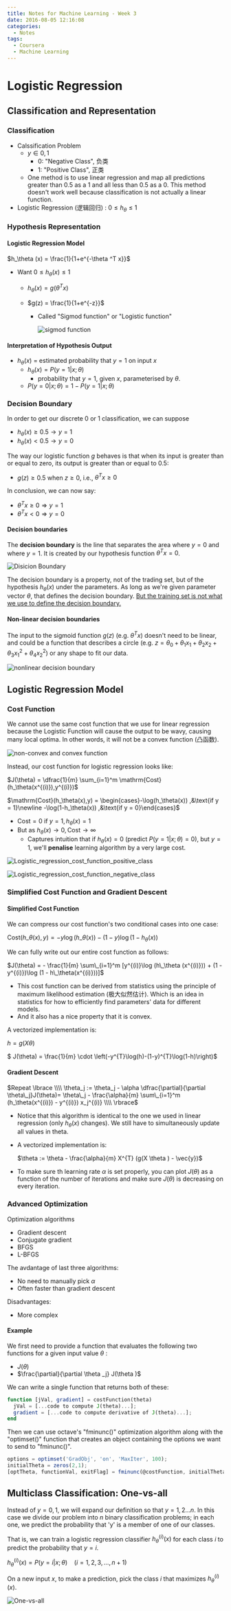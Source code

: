 ```yaml
---
title: Notes for Machine Learning - Week 3
date: 2016-08-05 12:16:08
categories:
  - Notes
tags:
  - Coursera
  - Machine Learning
---
```


# Logistic Regression

## Classification and Representation

### Classification

* Calssification Problem
  * $y\in {0,1}$
    * 0: "Negative Class",  负类
    * 1: "Positive Class", 正类
  * One method is to use linear regression and map all predictions greater than 0.5 as a 1 and all less than 0.5 as a 0. This method doesn't work well because classification is not actually a linear function.
* Logistic Regression (逻辑回归) : $0\le h_\theta \le 1$


<!-- more -->

### Hypothesis Representation

#### Logistic Regression Model

$h_\theta (x) = \frac{1}{1+e^{-\theta ^T x}}​$

* Want $0\le h_\theta(x)\le 1$

  * $h_\theta (x) = g(\theta ^T x)$

  * $g(z) = \frac{1}{1+e^{-z}}$

    * Called "Sigmod function" or "Logistic function"

      ![sigmod function](/images/sigmod_function.png)

#### Interpretation of Hypothesis Output

* $h_\theta (x)$ = estimated probability that $y=1$ on input $x$
  * $h_\theta (x) = P(y=1|x; \theta)$
    * probability that $y=1$, given $x$, parameterised by $\theta$.
  * $P(y=0|x;\theta ) = 1 - P(y=1|x;\theta )$

### Decision Boundary

In order to get our discrete 0 or 1 classification, we can suppose

* $h_\theta(x) \geq 0.5 \rightarrow y = 1$
* $h_\theta(x) < 0.5 \rightarrow y = 0$

The way our logistic function $g$ behaves is that when its input is greater than or equal to zero, its output is greater than or equal to 0.5:

* $g(z) \ge 0.5$ when $z\ge 0$, i.e., $\theta ^T x \ge 0$

In conclusion, we can now say:

* $\theta^T x \geq 0 \Rightarrow y = 1$
* $\theta^T x < 0 \Rightarrow y = 0$

#### Decision boundaries

The **decision boundary** is the line that separates the area where $y=0$ and where $y=1$. It is created by our hypothesis function $\theta^T x = 0$.

![Disicion Boundary](/images/dicision_boundary.png)

The decision boundary is a property, not of the trading set, but of the hypothesis $h_\theta(x)$ under the parameters. As long as we're given parameter vector $\theta$, that defines the decision boundary. <u>But the training set is not what we use to define the decision boundary.</u>

#### Non-linear decision boundaries

The input to the sigmoid function $g(z)$ (e.g. $\theta ^T x$) doesn't need to be linear, and could be a function that describes a circle (e.g. $z = \theta_0 + \theta _1 x_1 + \theta _2 x_2 + \theta _3 x_1^2 + \theta _4 x_2^2$) or any shape to fit our data.

![nonlinear decision boundary](/images/nonlinear_decision_boundary.png)

## Logistic Regression Model
### Cost Function

We cannot use the same cost function that we use for linear regression because the Logistic Function will cause the output to be wavy, causing many local optima. In other words, it will not be a convex function (凸函数).

![non-convex and convex function](/images/non-convex_and_convex_function.png)

Instead, our cost function for logistic regression looks like:

$J(\theta) = \dfrac{1}{m} \sum_{i=1}^m \mathrm{Cost}(h_\theta(x^{(i)}),y^{(i)})$

$\mathrm{Cost}(h_\theta(x),y) = \begin{cases}-\log(h_\theta(x)) ,&\text{if y = 1}\newline -\log(1-h_\theta(x)) ,&\text{if y = 0}\end{cases}$

* $\mathrm{Cost} = 0$ if $y=1, h_\theta (x)=1$
* But as $h_\theta (x) \to 0, \mathrm{Cost} \to \infty$
  * Captures intuition that if $h_\theta (x) = 0$ (predict $P(y=1|x;\theta ) = 0$), but $y=1$, we'll **penalise** learning algorithm by a very large cost.

![Logistic_regression_cost_function_positive_class](/images/Logistic_regression_cost_function_positive_class.png)

![Logistic_regression_cost_function_negative_class](/images/Logistic_regression_cost_function_negative_class.png)

### Simplified Cost Function and Gradient Descent

#### Simplified Cost Function

We can compress our cost function's two conditional cases into one case:

$\mathrm{Cost}(h\_\theta(x),y) = - y \log(h\_\theta(x)) - (1 - y) \log(1 - h_\theta(x))$

We can fully write out our entire cost function as follows:

$J(\theta) = - \frac{1}{m} \sum\_{i=1}^m [y^{(i)}\log (h\_\theta (x^{(i)})) + (1 - y^{(i)})\log (1 - h\_\theta(x^{(i)}))]$

* This cost function can be derived from statistics using the principle of maximum likelihood estimation (极大似然估计). Which is an idea in statistics for how to efficiently find parameters' data for different models.
* And it also has a nice property that it is convex.

A vectorized implementation is:

$h = g(X\theta)$

$ J(\theta)  = \frac{1}{m} \cdot \left(-y^{T}\log(h)-(1-y)^{T}\log(1-h)\right)$

#### Gradient Descent

$Repeat \lbrace \\\\ \theta_j := \theta_j - \alpha \dfrac{\partial}{\partial \theta\_j}J(\theta)= \theta\_j - \frac{\alpha}{m} \sum\_{i=1}^m (h_\theta(x^{(i)}) - y^{(i)}) x_j^{(i)} \\\\ \rbrace$

* Notice that this algorithm is identical to the one we used in linear regression (only $h_\theta (x)$ changes). We still have to simultaneously update all values in theta.

* A vectorized implementation is:

  $\theta := \theta - \frac{\alpha}{m} X^{T} (g(X \theta ) - \vec{y})$

* To make sure th learning rate $\alpha$ is set properly, you can plot $J(\theta)$ as a function of the number of iterations and make sure $J(\theta )$ is decreasing on every iteration.

### Advanced Optimization

Optimization algorithms

* Gradient descent
* Conjugate gradient
* BFGS
* L-BFGS

The avdantage of last three algorithms:

* No need to manually pick $\alpha$
* Often faster than gradient descent

Disadvantages:

* More complex

#### Example

We first need to provide a function that evaluates the following two functions for a given input value $\theta$ :

* $J(\theta )$
* $\frac{\partial}{\partial \theta _j} J(\theta )$

We can write a single function that returns both of these:

```octave
function [jVal, gradient] = costFunction(theta)
  jVal = [...code to compute J(theta)...];
  gradient = [...code to compute derivative of J(theta)...];
end
```

Then we can use octave's "fminunc()" optimization algorithm along with the "optimset()" function that creates an object containing the options we want to send to "fminunc()".

```octave
options = optimset('GradObj', 'on', 'MaxIter', 100);
initialTheta = zeros(2,1);
[optTheta, functionVal, exitFlag] = fminunc(@costFunction, initialTheta, options);
```

## Multiclass Classification: One-vs-all

Instead of $y = {0,1}$, we will expand our definition so that $y = {1,2…n}$. In this case we divide our problem into $n$ binary classification problems; in each one, we predict the probability that 'y' is a member of one of our classes.

That is, we can train a logistic regression classifier $h_\theta ^{(i)} (x)$ for each class $i$ to predict the probability that $y=i$.

$h_\theta^{(i)}(x) = P(y = i | x ; \theta)\ \ \ \  (i=1,2,3,\dots , n+1)$

On a new input $x$, to make a prediction, pick the class $i$ that maximizes $h_\theta ^{(i)} (x)$.

![One-vs-all](/images/one_vs_all.png)